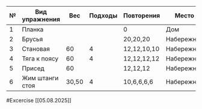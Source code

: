 

| №   | Вид упражнения  | Вес   | Подходы | Повторения  | Место      |
| --- | --------------- | ----- | ------- | ----------- | ---------- |
| 1   | Планка          |       |         | 0           | Дом        |
| 2   | Брусья          |       |         | 20,20,20    | Набережная |
| 3   | Становая        | 60    | 4       | 12,12,10,10 | Набережная |
| 4   | Тяга к поясу    | 60    | 4       | 12,12,12,12 | Набережная |
| 5   | Присед          | 60    |         | 12,12,12    | Набережная |
| 6   | Жим штанги стоя | 30,50 | 4       | 10,6,6,6,6  | Набережная |


#Excercise
[[05.08.2025]]